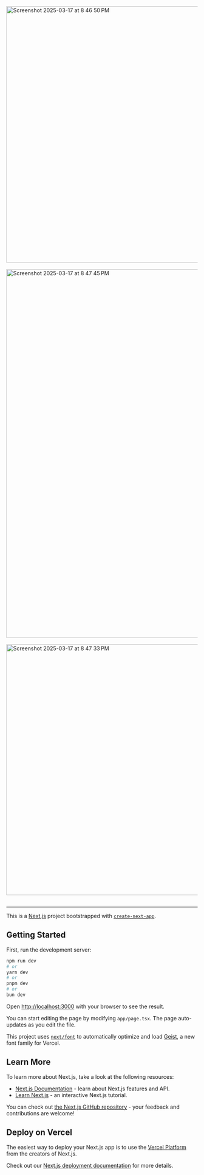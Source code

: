 <img width="674" alt="Screenshot 2025-03-17 at 8 46 50 PM" src="https://github.com/user-attachments/assets/fa5069fc-0b55-42a4-a624-0c732148430b" />
<br /><br />
<img width="969" alt="Screenshot 2025-03-17 at 8 47 45 PM" src="https://github.com/user-attachments/assets/b64dc15e-ecc5-4c40-994d-e9e83327fb0b" />
<br /><br />
<img width="659" alt="Screenshot 2025-03-17 at 8 47 33 PM" src="https://github.com/user-attachments/assets/8aee1025-ad3b-4fc9-8dd3-968446e345a0" />
<br /><br />


-----

This is a [Next.js](https://nextjs.org) project bootstrapped with [`create-next-app`](https://nextjs.org/docs/app/api-reference/cli/create-next-app).

## Getting Started

First, run the development server:

```bash
npm run dev
# or
yarn dev
# or
pnpm dev
# or
bun dev
```

Open [http://localhost:3000](http://localhost:3000) with your browser to see the result.

You can start editing the page by modifying `app/page.tsx`. The page auto-updates as you edit the file.

This project uses [`next/font`](https://nextjs.org/docs/app/building-your-application/optimizing/fonts) to automatically optimize and load [Geist](https://vercel.com/font), a new font family for Vercel.

## Learn More

To learn more about Next.js, take a look at the following resources:

- [Next.js Documentation](https://nextjs.org/docs) - learn about Next.js features and API.
- [Learn Next.js](https://nextjs.org/learn) - an interactive Next.js tutorial.

You can check out [the Next.js GitHub repository](https://github.com/vercel/next.js) - your feedback and contributions are welcome!

## Deploy on Vercel

The easiest way to deploy your Next.js app is to use the [Vercel Platform](https://vercel.com/new?utm_medium=default-template&filter=next.js&utm_source=create-next-app&utm_campaign=create-next-app-readme) from the creators of Next.js.

Check out our [Next.js deployment documentation](https://nextjs.org/docs/app/building-your-application/deploying) for more details.

